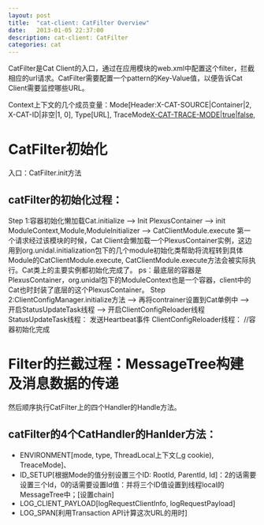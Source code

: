 ```yaml
---
layout: post
title:  "cat-client: CatFilter Overview"
date:   2013-01-05 22:37:00
description: cat-client: CatFilter
categories: cat
---
```


CatFilter是Cat Client的入口，通过在应用模块的web.xml中配置这个filter，拦截相应的url请求。CatFilter需要配置一个pattern的Key-Value值，以便告诉Cat Client需要监控哪些URL。

Context上下文的几个成员变量：Mode[Header:X-CAT-SOURCE|Container|2, X-CAT-ID|非空|1, 0], Type[URL], TraceMode[X-CAT-TRACE-MODE|true|false](这个context是ThreadLocal上存储),

# CatFilter初始化
入口：CatFilter.init方法
## catFilter的初始化过程：
Step 1:容器初始化懒加载Cat.initialize --> Init PlexusContainer --> init ModuleContext,Module,ModuleInitializer --> CatClientModule.execute
第一个请求经过该模块的时候，Cat Client会懒加载一个PlexusContainer实例，这边用到org.unidal.initialization包下的几个module初始化类帮助将流程转到具体Module的CatClientModule.execute, CatClientModule.execute方法会被实际执行。Cat类上的主要实例都初始化完成了。
ps：最底层的容器是PlexusContainer，org.unidal包下的ModuleContext也是一个容器，client中的Cat也时封装了底层的这个PlexusContainer。
Step 2:ClientConfigManager.initialize方法 --> 再将contrainer设置到Cat单例中 --> 开启StatusUpdateTask线程 --> 开启ClientConfigReloader线程
StatusUpdateTask线程： 发送Heartbeat事件
ClientConfigReloader线程：
//容器初始化完成



# Filter的拦截过程：MessageTree构建及消息数据的传递
然后顺序执行CatFilter上的四个Handler的Handle方法。
## catFilter的4个CatHandler的Hanlder方法：
* ENVIRONMENT[mode, type, ThreadLocal上下文(_g cookie), TreaceMode]、
* ID_SETUP[根据Mode的值分别设置三个ID: RootId, ParentId, Id]：2的话需要设置三个Id，0的话需要设置Id值：并将三个ID值设置到线程local的MessageTree中；[设置chain]
* LOG_CLIENT_PAYLOAD[logRequestClientInfo, logRequestPayload]
* LOG_SPAN[利用Transaction API计算这次URL的用时]

